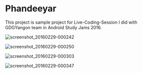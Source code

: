 # Phandeeyar
This project is sample project for Live-Coding-Session I did with GDGYangon team in Android Study Jams 2016.

![screenshot_20160229-000242](https://cloud.githubusercontent.com/assets/2491168/13380738/219d3460-de78-11e5-958d-49b3d4e3f265.png)

![screenshot_20160229-000250](https://cloud.githubusercontent.com/assets/2491168/13380739/219f4782-de78-11e5-856b-047d0522ff98.png)

![screenshot_20160229-000303](https://cloud.githubusercontent.com/assets/2491168/13380740/21a09a10-de78-11e5-9684-1f941e751413.png)

![screenshot_20160229-000347](https://cloud.githubusercontent.com/assets/2491168/13380741/21a3ef3a-de78-11e5-9a83-1e3dddbb814f.png)